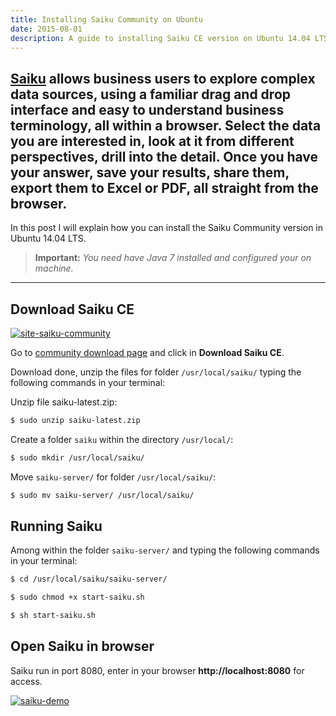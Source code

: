 ```yaml
---
title: Installing Saiku Community on Ubuntu
date: 2015-08-01
description: A guide to installing Saiku CE version on Ubuntu 14.04 LTS.
---
```


## [Saiku](http://www.meteorite.bi/products/saiku) allows business users to explore complex data sources, using a familiar drag and drop interface and easy to understand business terminology, all within a browser. Select the data you are interested in, look at it from different perspectives, drill into the detail. Once you have your answer, save your results, share them, export them to Excel or PDF, all straight from the browser.

In this post I will explain how you can install the Saiku Community version in Ubuntu 14.04 LTS.

> **Important:** *You need have Java 7 installed and configured your on machine.*

***

## Download Saiku CE

[![site-saiku-community](https://raw.githubusercontent.com/brenopolanski/brenopolanski.github.io/master/assets/images/posts/site-saiku-community.png)](http://community.meteorite.bi)

Go to [community download page](http://community.meteorite.bi) and click in **Download Saiku CE**.

Download done, unzip the files for folder `/usr/local/saiku/` typing the following commands in your terminal:

Unzip file saiku-latest.zip:

```sh
$ sudo unzip saiku-latest.zip
```

Create a folder `saiku` within the directory `/usr/local/`:

```sh
$ sudo mkdir /usr/local/saiku/
```

Move `saiku-server/` for folder `/usr/local/saiku/`:

```sh
$ sudo mv saiku-server/ /usr/local/saiku/
```

## Running Saiku

Among within the folder `saiku-server/` and typing the following commands in your terminal:

```sh
$ cd /usr/local/saiku/saiku-server/

$ sudo chmod +x start-saiku.sh

$ sh start-saiku.sh
```

## Open Saiku in browser

Saiku run in port 8080, enter in your browser **http://localhost:8080** for access.

[![saiku-demo](http://www.meteorite.bi/images/chart1.jpg)](http://www2.meteorite.bi/saiku-demo/)